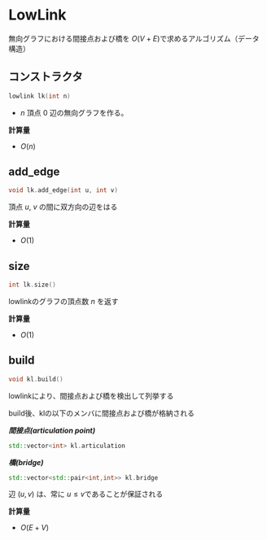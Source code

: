 # LowLink

無向グラフにおける間接点および橋を $O(V+E)$で求めるアルゴリズム（データ構造） 

## コンストラクタ

```cpp
lowlink lk(int n)
```

- $n$ 頂点 $0$ 辺の無向グラフを作る。

**計算量**

- $O(n)$

## add_edge

```cpp
void lk.add_edge(int u, int v)
```

頂点 $u$, $v$ の間に双方向の辺をはる   

**計算量**

- $O(1)$

## size

```cpp
int lk.size()
```

lowlinkのグラフの頂点数 $n$ を返す  

**計算量** 

- $O(1)$

## build

```cpp
void kl.build()
```

lowlinkにより、間接点および橋を検出して列挙する  

build後、klの以下のメンバに間接点および橋が格納される  

***間接点(articulation point)***  
~~~cpp
std::vector<int> kl.articulation
~~~

***橋(bridge)***  
~~~cpp
std::vector<std::pair<int,int>> kl.bridge
~~~

辺 $(u, v)$ は、常に $u \leq v$であることが保証される

**計算量**

- $O(E+V)$